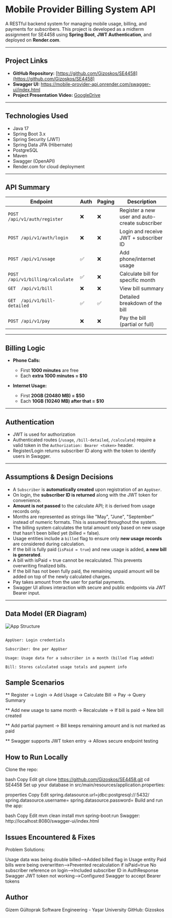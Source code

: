 # Mobile Provider Billing System API

A RESTful backend system for managing mobile usage, billing, and payments for subscribers. This project is developed as a midterm assignment for SE4458 using **Spring Boot**, **JWT Authentication**, and deployed on **Render.com**.

---

##  Project Links

- **GitHub Repository:** [https://github.com/Gizoskos/SE4458](https://github.com/Gizoskos/SE4458)
- **Swagger UI:** https://mobile-provider-api.onrender.com/swagger-ui/index.html
- **Project Presentation Video:** [GoogleDrive](https://drive.google.com/file/d/1KDBVh22401LBhq-ih4c8yov0xR_6IRO1/view?usp=drive_link])

---

## Technologies Used

- Java 17
- Spring Boot 3.x
- Spring Security (JWT)
- Spring Data JPA (Hibernate)
- PostgreSQL
- Maven
- Swagger (OpenAPI)
- Render.com for cloud deployment

---

## API Summary

| Endpoint                        | Auth | Paging | Description |
|---------------------------------|------|--------|-------------|
| `POST /api/v1/auth/register`   | ❌   | ❌     | Register a new user and auto-create subscriber |
| `POST /api/v1/auth/login`      | ❌   | ❌     | Login and receive JWT + subscriber ID |
| `POST /api/v1/usage`           | ✅   | ❌     | Add phone/internet usage |
| `POST /api/v1/billing/calculate`| ✅  | ❌     | Calculate bill for specific month |
| `GET  /api/v1/bill`            | ❌   | ❌     | View bill summary |
| `GET  /api/v1/bill-detailed`   | ✅   | ✅     | Detailed breakdown of the bill |
| `POST /api/v1/pay`             | ❌   | ❌     | Pay the bill (partial or full) |

---

## Billing Logic

- **Phone Calls:**
  - First **1000 minutes** are free
  - Each **extra 1000 minutes = $10**

- **Internet Usage:**
  - First **20GB (20480 MB) = $50**
  - Each **10GB (10240 MB) after that = $10**

---

## Authentication

- JWT is used for authorization
- Authenticated routes (`/usage`, `/bill-detailed`, `/calculate`) require a valid token in the `Authorization: Bearer <token>` header.
- Register/Login returns subscriber ID along with the token to identify users in Swagger.

---

## Assumptions & Design Decisions

-  A `Subscriber` is **automatically created** upon registration of an `AppUser`.
-  On login, the **subscriber ID is returned** along with the JWT token for convenience.
-  **Amount is not passed** to the calculate API; it is derived from usage records only.
-  Months are represented as strings like "May", "June", "September" instead of numeric formats. This is assumed throughout the system.
-  The billing system calculates the total amount only based on new usage that hasn’t been billed yet (billed = false).
-  Usage entities include a `billed` flag to ensure only **new usage records** are considered during calculation.
-  If the bill is fully paid (`isPaid = true`) and new usage is added, **a new bill is generated**.
-  A bill with isPaid = true cannot be recalculated. This prevents overwriting finalized bills.
-  If the bill has not been fully paid, the remaining unpaid amount will be added on top of the newly calculated charges.
-  Pay takes amount from the user for partial payments.
-  Swagger UI allows interaction with secure and public endpoints via JWT Bearer input.

---

## Data Model (ER Diagram)
![App Structure](https://github.com/user-attachments/assets/fb231699-f0ec-4ae2-803a-d633004127e2)

```text

AppUser: Login credentials

Subscriber: One per AppUser

Usage: Usage data for a subscriber in a month (billed flag added)

Bill: Stores calculated usage totals and payment info

```

##  Sample Scenarios

** Register → Login → Add Usage → Calculate Bill → Pay → Query Summary

** Add new usage to same month → Recalculate → If bill is paid → New bill created

** Add partial payment → Bill keeps remaining amount and is not marked as paid

** Swagger supports JWT token entry → Allows secure endpoint testing


##  How to Run Locally

Clone the repo:

bash
Copy
Edit
git clone https://github.com/Gizoskos/SE4458.git
cd SE4458
Set up your database in src/main/resources/application.properties:

properties
Copy
Edit
spring.datasource.url=jdbc:postgresql://<HOST>:5432/<DB>
spring.datasource.username=<USERNAME>
spring.datasource.password=<PASSWORD>
Build and run the app:

bash
Copy
Edit
mvn clean install
mvn spring-boot:run
Swagger:
http://localhost:8080/swagger-ui/index.html


##  Issues Encountered & Fixes

Problem Solutions:

Usage data was being double billed-->Added billed flag in Usage entity
Paid bills were being overwritten-->Prevented recalculation if isPaid=true
No subscriber reference on login-->Included subscriber ID in AuthResponse
Swagger JWT token not working-->Configured Swagger to accept Bearer tokens


##  Author

Gizem Gültoprak
Software Engineering - Yaşar University
GitHub: Gizoskos
